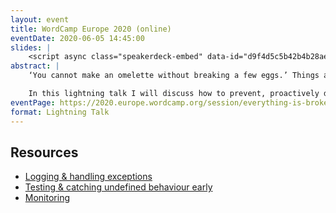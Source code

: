 ```yaml
---
layout: event
title: WordCamp Europe 2020 (online)
eventDate: 2020-06-05 14:45:00
slides: |
    <script async class="speakerdeck-embed" data-id="d9f4d5c5b42b4b28aed30d140f70af13" data-ratio="1.77777777777778" src="//speakerdeck.com/assets/embed.js"></script>
abstract: |
    ‘You cannot make an omelette without breaking a few eggs.’ Things are inevitably going to break. And that’s stressful. If your triaging process involves manually seeking through log files or you only find out something is broken after a customer calls you, then you’re probably not fixing problems efficiently.

    In this lightning talk I will discuss how to prevent, proactively detect and quickly react to issues. He will provide a short overview of tools that help with testing and preventing issues. The talk will cover logging frameworks and platforms that will actively alert you and help find out what’s going wrong. Finally, I will advise on adding metrics to your site in order to prevent future issues.
eventPage: https://2020.europe.wordcamp.org/session/everything-is-broken-an-introduction-to-testing-logging-monitoring-and-metrics/
format: Lightning Talk
---
```


## Resources

- [Logging & handling exceptions](/topics/logging/)
- [Testing & catching undefined behaviour early](/topics/testing/)
- [Monitoring](/topics/monitoring/)

